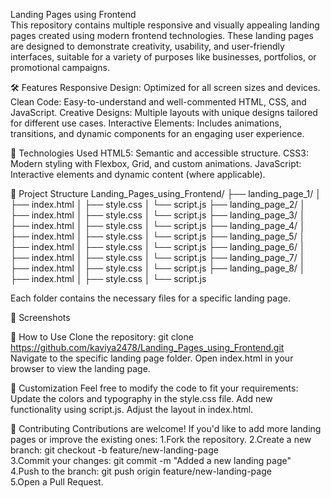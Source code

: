 Landing Pages using Frontend <br>
This repository contains multiple responsive and visually appealing landing pages created using modern frontend technologies. These landing pages are designed to demonstrate creativity, usability, and user-friendly interfaces, suitable for a variety of purposes like businesses, portfolios, or promotional campaigns.

🛠️ Features
Responsive Design: Optimized for all screen sizes and devices.
Clean Code: Easy-to-understand and well-commented HTML, CSS, and JavaScript.
Creative Designs: Multiple layouts with unique designs tailored for different use cases.
Interactive Elements: Includes animations, transitions, and dynamic components for an engaging user experience.

🚀 Technologies Used
HTML5: Semantic and accessible structure.
CSS3: Modern styling with Flexbox, Grid, and custom animations.
JavaScript: Interactive elements and dynamic content (where applicable).

📂 Project Structure
Landing_Pages_using_Frontend/
├── landing_page_1/
│   ├── index.html
│   ├── style.css
│   └── script.js
├── landing_page_2/
│   ├── index.html
│   ├── style.css
│   └── script.js
├── landing_page_3/
│   ├── index.html
│   ├── style.css
│   └── script.js
├── landing_page_4/
│   ├── index.html
│   ├── style.css
│   └── script.js
├── landing_page_5/
│   ├── index.html
│   ├── style.css
│   └── script.js
├── landing_page_6/
│   ├── index.html
│   ├── style.css
│   └── script.js
├── landing_page_7/
│   ├── index.html
│   ├── style.css
│   └── script.js
├── landing_page_8/
│   ├── index.html
│   ├── style.css
│   └── script.js

Each folder contains the necessary files for a specific landing page.

📸 Screenshots



🌟 How to Use
Clone the repository:
git clone https://github.com/kaviya2478/Landing_Pages_using_Frontend.git  
Navigate to the specific landing page folder.
Open index.html in your browser to view the landing page.

🔧 Customization
Feel free to modify the code to fit your requirements:
Update the colors and typography in the style.css file.
Add new functionality using script.js.
Adjust the layout in index.html.

🙌 Contributing
Contributions are welcome! If you'd like to add more landing pages or improve the existing ones:
1.Fork the repository.
2.Create a new branch:
git checkout -b feature/new-landing-page  
3.Commit your changes:
git commit -m "Added a new landing page"  
4.Push to the branch:
git push origin feature/new-landing-page  
5.Open a Pull Request.
